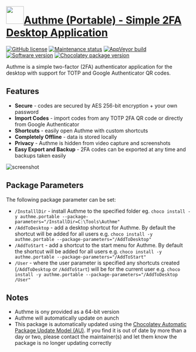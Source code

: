 # [<img src="https://cdn.jsdelivr.net/gh/dgalbraith/chocolatey-packages@2dce4f4c50f91c7e2ed4b31988faaad635c19d44/icons/authme.png" width="48" height="48" />Authme (Portable) - Simple 2FA Desktop Application](https://chocolatey.org/packages/authme.portabe)

[![GitHub license](https://img.shields.io/github/license/Levminer/authme)](https://github.com/Levminer/authme/blob/main/LICENSE.md)
[![Maintenance status](https://img.shields.io/badge/maintained%3F-yes-green.svg)](https://gitHub.com/dgalbraith/chocolatey-packages/graphs/commit-activity)
[![AppVeyor build](https://img.shields.io/appveyor/ci/dgalbraith/chocolatey-packages)](https://ci.appveyor.com/project/dgalbraith/chocolatey-packages)
[![Software version](https://img.shields.io/badge/source-v5.2.1-blue)](https://github.com/Levminer/authme/releases/tag/5.2.1)
[![Chocolatey package version](https://img.shields.io/chocolatey/v/authme.portable?label=Chocolatey)](https://chocolatey.org/packages/authme.portable)

Authme is a simple two-factor (2FA) authenticator application for the desktop with support for
TOTP and Google Authenticator QR codes.

## Features

* **Secure** - codes are secured by AES 256-bit encryption + your own password
* **Import Codes** - import codes from any TOTP 2FA QR code or directly from Google Authenticator
* **Shortcuts** - easily open Authme with custom shortcuts
* **Completely Offline** - data is stored locally
* **Privacy** - Authme is hidden from video capture and screenshots
* **Easy Export and Backup** - 2FA codes can be exported at any time and backups taken easily

![screenshot](https://cdn.jsdelivr.net/gh/dgalbraith/chocolatey-packages@2dce4f4c50f91c7e2ed4b31988faaad635c19d44/automatic/authme/screenshot.png)

## Package Parameters

The following package parameter can be set:

* `/InstalllDir` - install Authme to the specified folder
eg. `choco install -y authme.portable --package-parameters="/InstallDir=C:\Tools\Authme"`
* `/AddToDesktop` - add a desktop shortcut for Authme.  By default the shortcut will be added for all users
e.g. `choco install -y authme.portable --package-parameters="/AddToDesktop"`
* `/AddToStart` - add a shortcut to the start menu for Authme.  By default the shortcut will be added for all users
e.g. `choco install -y authme.portable --package-parameters="/AddToStart"`
* `/User` - where the user parameter is specified any shortcuts created (`/AddToDesktop` or `/AddToStart`) will be
for the current user
e.g. `choco install -y authme.portable --package-parameters="/AddToDesktop /User"`

## Notes

* Authme is ony provided as a 64-bit version
* Authme will automatically update on aunch
* This package is automatically updated using the [Chocolatey Automatic Package Update Model (AU)](https://github.com/majkinetor/au/blob/master/README.md).
If you find it is out of date by more than a day or two, please contact the maintainer(s) and let them know the package is no longer updating correctly
